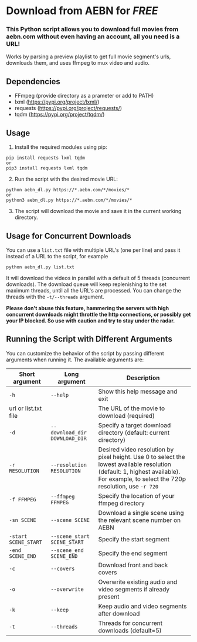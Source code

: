 # Download from AEBN for *FREE*

### This Python script allows you to download full movies from aebn.com without even having an account, all you need is a URL!  
Works by parsing a preview playlist to get full movie segment's urls, downloads them, and uses ffmpeg to mux video and audio.

## Dependencies

- FFmpeg (provide directory as a prameter or add to PATH)
- lxml (https://pypi.org/project/lxml/)
- requests (https://pypi.org/project/requests/)
- tqdm (https://pypi.org/project/tqdm/)

## Usage

1. Install the required modules using pip:

```
pip install requests lxml tqdm
or
pip3 install requests lxml tqdm
```
2. Run the script with the desired movie URL:
```
python aebn_dl.py https://*.aebn.com/*/movies/*
or
python3 aebn_dl.py https://*.aebn.com/*/movies/*
```

3. The script will download the movie and save it in the current working directory.

## Usage for Concurrent Downloads
You can use a `list.txt` file with multiple URL's (one per line) and pass it instead of a URL to the script, for example
```
python aebn_dl.py list.txt
```
It will download the videos in parallel with a default of 5 threads (concurrent downloads). The download queue will keep replenishing to the set maximum threads, until all the URL's are processed. You can change the threads with the `-t/--threads` argument.

**Please don't abuse this feature, hammering the servers with high concurrent downloads might throttle the http connections, or possibly get your IP blocked. So use with caution and try to stay under the radar.**

## Running the Script with Different Arguments

You can customize the behavior of the script by passing different arguments when running it. The available arguments are:

| Short argument | Long argument| Description |
| --- | --- | --- |
|`-h` | `--help` | Show this help message and exit |
|url or list.txt file | | The URL of the movie to download (required) |
|`-d` | `--download_dir DOWNLOAD_DIR` | Specify a target download directory (default: current directory) |
|`-r RESOLUTION` | `--resolution RESOLUTION` | Desired video resolution by pixel height. Use 0 to select the lowest available resolution (default: 1, highest available). For example, to select the 720p resolution, use `-r 720` |
|`-f FFMPEG` | `--ffmpeg FFMPEG` | Specify the location of your ffmpeg directory |
|`-sn SCENE` | `--scene SCENE` | Download a single scene using the relevant scene number on AEBN |
|`-start SCENE_START` | `--scene_start SCENE_START` | Specify the start segment |
|`-end SCENE_END` | `--scene_end SCENE_END` | Specify the end segment |
|`-c` | `--covers` | Download front and back covers |
|`-o` | `--overwrite` | Overwrite existing audio and video segments if already present |
|`-k` | `--keep` | Keep audio and video segments after download |
|`-t` | `--threads` | Threads for concurrent downloads (default=5) |
